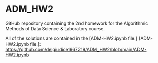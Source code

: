 # ADM_HW2

GitHub repository containing the 2nd homework for the Algorithmic Methods of Data Science & Laboratory course.

All of the solutions are contained in the [ADM-HW2.ipynb file.]
[ADM-HW2.ipynb file.]: https://github.com/delgiudice1967219/ADM_HW2/blob/main/ADM-HW2.ipynb
